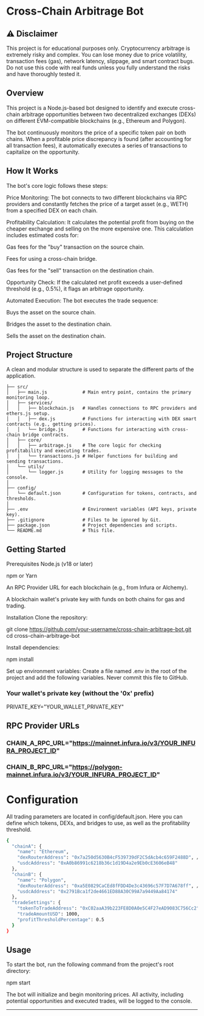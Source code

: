 # Cross-Chain Arbitrage Bot

## ⚠️ Disclaimer
This project is for educational purposes only. Cryptocurrency arbitrage is extremely risky and complex. You can lose money due to price volatility, transaction fees (gas), network latency, slippage, and smart contract bugs. Do not use this code with real funds unless you fully understand the risks and have thoroughly tested it.

## Overview
This project is a Node.js-based bot designed to identify and execute cross-chain arbitrage opportunities between two decentralized exchanges (DEXs) on different EVM-compatible blockchains (e.g., Ethereum and Polygon).

The bot continuously monitors the price of a specific token pair on both chains. When a profitable price discrepancy is found (after accounting for all transaction fees), it automatically executes a series of transactions to capitalize on the opportunity.

## How It Works
The bot's core logic follows these steps:

Price Monitoring: The bot connects to two different blockchains via RPC providers and constantly fetches the price of a target asset (e.g., WETH) from a specified DEX on each chain.

Profitability Calculation: It calculates the potential profit from buying on the cheaper exchange and selling on the more expensive one. This calculation includes estimated costs for:

Gas fees for the "buy" transaction on the source chain.

Fees for using a cross-chain bridge.

Gas fees for the "sell" transaction on the destination chain.

Opportunity Check: If the calculated net profit exceeds a user-defined threshold (e.g., 0.5%), it flags an arbitrage opportunity.

Automated Execution: The bot executes the trade sequence:

Buys the asset on the source chain.

Bridges the asset to the destination chain.

Sells the asset on the destination chain.

## Project Structure
A clean and modular structure is used to separate the different parts of the application.

```
├── src/
│   ├── main.js             # Main entry point, contains the primary monitoring loop.
│   ├── services/
│   │   ├── blockchain.js   # Handles connections to RPC providers and ethers.js setup.
│   │   ├── dex.js          # Functions for interacting with DEX smart contracts (e.g., getting prices).
│   │   └── bridge.js       # Functions for interacting with cross-chain bridge contracts.
│   ├── core/
│   │   ├── arbitrage.js    # The core logic for checking profitability and executing trades.
│   │   └── transactions.js # Helper functions for building and sending transactions.
│   └── utils/
│       └── logger.js       # Utility for logging messages to the console.
│
├── config/
│   └── default.json        # Configuration for tokens, contracts, and thresholds.
│
├── .env                    # Environment variables (API keys, private key).
├── .gitignore              # Files to be ignored by Git.
├── package.json            # Project dependencies and scripts.
└── README.md               # This file.

```

## Getting Started
Prerequisites
Node.js (v18 or later)

npm or Yarn

An RPC Provider URL for each blockchain (e.g., from Infura or Alchemy).

A blockchain wallet's private key with funds on both chains for gas and trading.

Installation
Clone the repository:

git clone https://github.com/your-username/cross-chain-arbitrage-bot.git
cd cross-chain-arbitrage-bot

Install dependencies:

npm install

Set up environment variables:
Create a file named .env in the root of the project and add the following variables. Never commit this file to GitHub.

### Your wallet's private key (without the '0x' prefix)
PRIVATE_KEY="YOUR_WALLET_PRIVATE_KEY"

## RPC Provider URLs
### CHAIN_A_RPC_URL="https://mainnet.infura.io/v3/YOUR_INFURA_PROJECT_ID"
### CHAIN_B_RPC_URL="https://polygon-mainnet.infura.io/v3/YOUR_INFURA_PROJECT_ID"

# Configuration
All trading parameters are located in config/default.json. Here you can define which tokens, DEXs, and bridges to use, as well as the profitability threshold.
```bash
{
  "chainA": {
    "name": "Ethereum",
    "dexRouterAddress": "0x7a250d5630B4cF539739dF2C5dAcb4c659F2488D", // Uniswap V2 on Ethereum
    "usdcAddress": "0xA0b86991c6218b36c1d19D4a2e9Eb0cE3606eB48"
  },
  "chainB": {
    "name": "Polygon",
    "dexRouterAddress": "0xa5E0829CaCEd8fFDD4De3c43696c57F7D7A678ff", // QuickSwap on Polygon
    "usdcAddress": "0x2791Bca1f2de4661ED88A30C99A7a9449Aa84174"
  },
  "tradeSettings": {
    "tokenToTradeAddress": "0xC02aaA39b223FE8D0A0e5C4F27eAD9083C756Cc2", // WETH on Ethereum
    "tradeAmountUSD": 1000,
    "profitThresholdPercentage": 0.5
  }
}
```
## Usage
To start the bot, run the following command from the project's root directory:

npm start

The bot will initialize and begin monitoring prices. All activity, including potential opportunities and executed trades, will be logged to the console.

---
